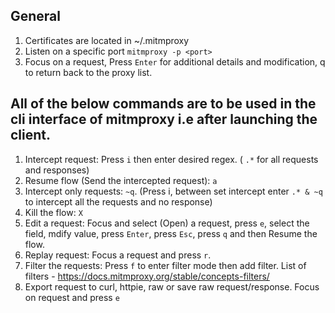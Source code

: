 ## General
1. Certificates are located in ~/.mitmproxy
2. Listen on a specific port
`mitmproxy -p <port>`
3. Focus on a request, Press `Enter` for additional details and modification, q to return back to the proxy list.

## All of the below commands are to be used in the cli interface of mitmproxy i.e after launching the client.
1. Intercept request:
Press `i` then enter desired regex. ( `.*` for all requests and responses)
2. Resume flow (Send the intercepted request): `a`
3. Intercept only requests: `~q`. (Press i, between set intercept enter `.* & ~q` to intercept all the requests and no response)
4. Kill the flow: `X`
5. Edit a request: Focus and select (Open) a request, press `e`, select the field, mdify value, press `Enter`, press `Esc`, press `q` and then Resume the flow.
6. Replay request: Focus a request and press `r`.
7. Filter the requests: Press `f` to enter filter mode then add filter. List of filters - https://docs.mitmproxy.org/stable/concepts-filters/
8. Export request to curl, httpie, raw or save raw request/response. Focus on request and press `e`
